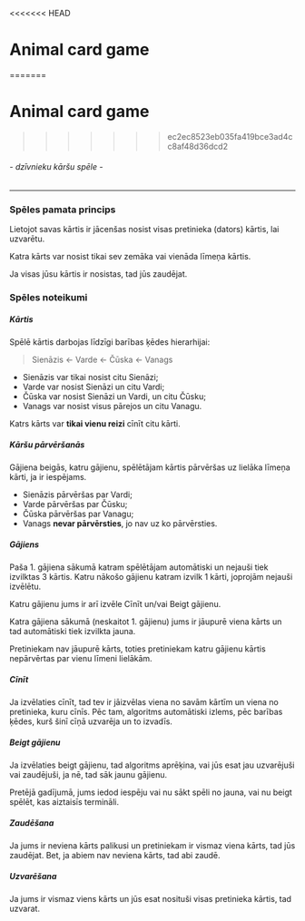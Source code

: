 <<<<<<< HEAD
# **Animal card game**
=======
# **Animal card  game**
>>>>>>> ec2ec8523eb035fa419bce3ad4cc8af48d36dcd2

###### - dzīvnieku kāršu spēle -

---

### Spēles pamata princips

Lietojot savas kārtis ir jācenšas nosist visas pretinieka (dators) kārtis, lai uzvarētu.

Katra kārts var nosist tikai sev zemāka vai vienāda līmeņa kārtis.

Ja visas jūsu kārtis ir nosistas, tad jūs zaudējat.

### Spēles noteikumi

##### Kārtis

Spēlē kārtis darbojas līdzīgi barības ķēdes hierarhijai:

> Sienāzis <- Varde <- Čūska <- Vanags

- Sienāzis var tikai nosist citu Sienāzi;
- Varde var nosist Sienāzi un citu Vardi;
- Čūska var nosist Sienāzi un Vardi, un citu Čūsku;
- Vanags var nosist visus pārejos un citu Vanagu.

Katrs kārts var **tikai vienu reizi** cīnīt citu kārti.

##### Kāršu pārvēršanās

Gājiena beigās, katru gājienu, spēlētājam kārtis pārvēršas uz lielāka līmeņa kārti, ja ir iespējams.

- Sienāzis pārvēršas par Vardi;
- Varde pārvēršas par Čūsku;
- Čūska pārvēršas par Vanagu;
- Vanags **nevar pārvērsties**, jo nav uz ko pārvērsties.

##### Gājiens

Paša 1. gājiena sākumā katram spēlētājam automātiski un nejauši tiek izvilktas 3 kārtis.
Katru nākošo gājienu katram izvilk 1 kārti, joprojām nejauši izvēlētu.

Katru gājienu jums ir arī izvēle Cīnīt un/vai Beigt gājienu.

Katra gājiena sākumā (neskaitot 1. gājienu) jums ir jāupurē viena kārts un tad automātiski tiek izvilkta jauna.

Pretiniekam nav jāupurē kārts, toties pretiniekam katru gājienu kārtis nepārvērtas par vienu līmeni lielākām.

##### Cīnīt

Ja izvēlaties cīnīt, tad tev ir jāizvēlas viena no savām kārtīm un viena no pretinieka, kuru cīnīs.
Pēc tam, algoritms automātiski izlems, pēc barības ķēdes, kurš šinī cīņā uzvarēja un to izvadīs.

##### Beigt gājienu

Ja izvēlaties beigt gājienu, tad algoritms aprēķina, vai jūs esat jau uzvarējuši vai zaudējuši, ja nē, tad sāk jaunu gājienu.

Pretējā gadījumā, jums iedod iespēju vai nu sākt spēli no jauna, vai nu beigt spēlēt, kas aiztaisīs termināli.

##### Zaudēšana

Ja jums ir neviena kārts palikusi un pretiniekam ir vismaz viena kārts, tad jūs zaudējat.
Bet, ja abiem nav neviena kārts, tad abi zaudē.

##### Uzvarēšana

Ja jums ir vismaz viens kārts un jūs esat nosituši visas pretinieka kārtis, tad uzvarat.
